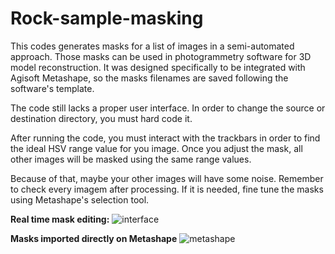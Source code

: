 # Rock-sample-masking
This codes generates masks for a list of images in a semi-automated approach. Those masks can be used in photogrammetry software for 3D model reconstruction.
It was designed specifically to be integrated with Agisoft Metashape, so the masks filenames are saved following the software's template.

The code still lacks a proper user interface. In order to change the source or destination directory, you must hard code it.

After running the code, you must interact with the trackbars in order to find the ideal HSV range value for you image.
Once you adjust the mask, all other images will be masked using the same range values.

Because of that, maybe your other images will have some noise. Remember to check every imagem after processing. 
If it is needed, fine tune the masks using Metashape's selection tool.

**Real time mask editing:**
![interface](https://user-images.githubusercontent.com/66284195/121759302-71378c80-cafb-11eb-8097-99390b97de51.png)


**Masks imported directly on Metashape**
![metashape](https://user-images.githubusercontent.com/66284195/121759301-6e3c9c00-cafb-11eb-8d4b-44373dccdfcd.jpg)


